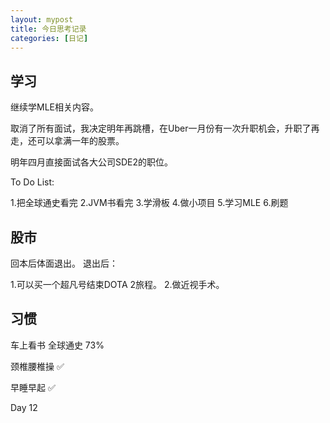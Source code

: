 ```yaml
---
layout: mypost
title: 今日思考记录
categories: [日记]
---
```



## 学习

继续学MLE相关内容。

取消了所有面试，我决定明年再跳槽，在Uber一月份有一次升职机会，升职了再走，还可以拿满一年的股票。

明年四月直接面试各大公司SDE2的职位。

To Do List:

1.把全球通史看完
2.JVM书看完
3.学滑板
4.做小项目
5.学习MLE
6.刷题


## 股市

回本后体面退出。 退出后：

1.可以买一个超凡号结束DOTA 2旅程。
2.做近视手术。 

## 习惯
车上看书 全球通史 73%

颈椎腰椎操 ✅

早睡早起 ✅

Day 12